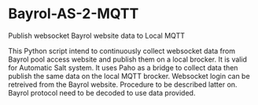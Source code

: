 # Bayrol-AS-2-MQTT
Publish websocket Bayrol website data to Local MQTT

This Python script intend to continuously collect websocket data from Bayrol pool access website and publish them on a local brocker. It is valid for Automatic Salt system.
It uses Paho as a bridge to collect data then publish the same data on the local MQTT brocker.
Websocket login can be retreived from the Bayrol website. Procedure to be described latter on.
Bayrol protocol need to be decoded to use data provided.
